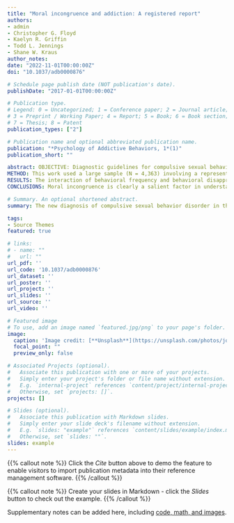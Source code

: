 ```yaml
---
title: "Moral incongruence and addiction: A registered report"
authors:
- admin
- Christopher G. Floyd
- Kaelyn R. Griffin
- Todd L. Jennings
- Shane W. Kraus
author_notes:
date: "2022-11-01T00:00:00Z"
doi: "10.1037/adb0000876"

# Schedule page publish date (NOT publication's date).
publishDate: "2017-01-01T00:00:00Z"

# Publication type.
# Legend: 0 = Uncategorized; 1 = Conference paper; 2 = Journal article;
# 3 = Preprint / Working Paper; 4 = Report; 5 = Book; 6 = Book section;
# 7 = Thesis; 8 = Patent
publication_types: ["2"]

# Publication name and optional abbreviated publication name.
publication: "*Psychology of Addictive Behaviors, 1*(1)"
publication_short: ""

abstract: OBJECTIVE: Diagnostic guidelines for compulsive sexual behavior disorder note that moral distress related to sexual behavior is not sufficient to receive the diagnosis. Recent work has questioned the uniqueness of moral distress in predicting self-reported feelings of sexual addiction, demonstrating that other so-called addictive behaviors (e.g., gaming and internet use) are well-predicted by moral disapproval of those behaviors. The present work tested if moral incongruence (the interaction of behavioral frequency and moral disapproval of a behavior) is uniquely related to sexual behavior, or if it generalizes to other addictions as well.
METHOD: This work used a large sample (N = 4,363) involving a representative sample of the U.S. population (n = 2,806) and a sample of sports-wagering individuals in the U.S. (n = 1,557). Interactions between moral disapproval and behavioral frequency were tested for several behaviors (i.e., pornography use, gambling, and several substances).
RESULTS: The interaction of behavioral frequency and behavioral disapproval (i.e., moral incongruence) predicted self-reported feelings of addiction to pornography and gambling. Moral incongruence was consistently unrelated to self-reported feelings of addiction to tobacco, illicit substances, and prescription drugs. Results regarding alcohol and marijuana were inconclusive.
CONCLUSIONS: Moral incongruence is clearly a salient factor in understanding compulsive sexual behavior, and it appears to also be salient to gambling disorder. Though moral incongruence does not seem relevant to some substances (i.e., nicotine, prescription drug misuse, or illicit drug use), further research is needed regarding the effect of moral incongruence on self-reported feelings of addiction to alcohol and marijuana. (PsycInfo Database Record (c) 2022 APA, all rights reserved).

# Summary. An optional shortened abstract.
summary: The new diagnosis of compulsive sexual behavior disorder in the 11th edition of the International Classification of Diseases specifically notes that distress related to moral objections about sexual behavior should not be taken as a symptom of the disorder. The present work demonstrates that this caveat is important, as moral beliefs about sexual behavior do influence whether people feel they are addicted to sexual behaviors. However, the present study shows that these moral beliefs also influence feelings of addiction to gambling and, potentially, other addictive behaviors.

tags:
- Source Themes
featured: true

# links:
# - name: ""
#   url: ""
url_pdf: ''
url_code: '10.1037/adb0000876'
url_dataset: ''
url_poster: ''
url_project: ''
url_slides: ''
url_source: ''
url_video: ''

# Featured image
# To use, add an image named `featured.jpg/png` to your page's folder. 
image:
  caption: 'Image credit: [**Unsplash**](https://unsplash.com/photos/jdD8gXaTZsc)'
  focal_point: ""
  preview_only: false

# Associated Projects (optional).
#   Associate this publication with one or more of your projects.
#   Simply enter your project's folder or file name without extension.
#   E.g. `internal-project` references `content/project/internal-project/index.md`.
#   Otherwise, set `projects: []`.
projects: []

# Slides (optional).
#   Associate this publication with Markdown slides.
#   Simply enter your slide deck's filename without extension.
#   E.g. `slides: "example"` references `content/slides/example/index.md`.
#   Otherwise, set `slides: ""`.
slides: example
---
```


{{% callout note %}}
Click the *Cite* button above to demo the feature to enable visitors to import publication metadata into their reference management software.
{{% /callout %}}

{{% callout note %}}
Create your slides in Markdown - click the *Slides* button to check out the example.
{{% /callout %}}

Supplementary notes can be added here, including [code, math, and images](https://wowchemy.com/docs/writing-markdown-latex/).
